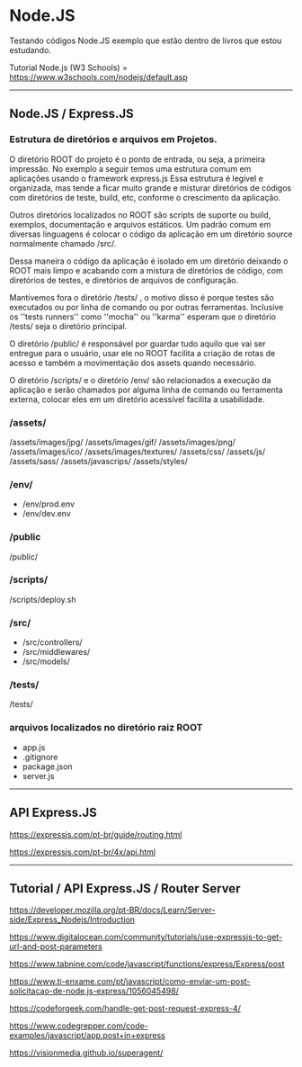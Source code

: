 # Node.JS

Testando códigos Node.JS exemplo que estão dentro de livros que estou estudando.

Tutorial Node.js (W3 Schools) = https://www.w3schools.com/nodejs/default.asp

-----------------------------------------------------------------------------------------

## Node.JS / Express.JS 

### Estrutura de diretórios e arquivos em Projetos. 

O diretório ROOT do projeto é o ponto de entrada, ou seja, a primeira impressão. 
No exemplo a seguir temos uma estrutura comum em aplicações usando o framework express.js 
Essa estrutura é legivel e organizada, mas tende a ficar muito grande e misturar diretórios
de códigos com diretórios de teste, build, etc, conforme o crescimento da aplicação.

Outros diretórios localizados no ROOT são scripts de suporte ou build, exemplos, documentação
e arquivos estáticos.  Um padrão comum em diversas linguagens é colocar o código da aplicação
em um diretório source normalmente chamado /src/.

Dessa maneira o código da aplicação é isolado em um diretório deixando o ROOT mais limpo e 
acabando com a mistura de diretórios de código, com diretórios de testes, e diretórios de
arquivos de configuração.

Mantivemos fora o diretório /tests/ , o motivo disso é porque testes são executados ou 
 por linha de comando ou por outras ferramentas. Inclusive os ''tests runners'' como
 ''mocha'' ou ''karma'' esperam que o diretório /tests/ seja o diretório principal.
 
O diretório /public/ é responsável por guardar tudo aquilo que vai ser entregue para o
usuário, usar ele no ROOT facilita a criação de rotas de acesso e também a movimentação
dos assets quando necessário.

O diretório /scripts/ e o diretório /env/ são relacionados a execução da aplicação e
serão chamados por alguma linha de comando ou ferramenta externa, colocar eles em
um diretório acessível facilita a usabilidade.

### /assets/

/assets/images/jpg/
/assets/images/gif/
/assets/images/png/
/assets/images/ico/
/assets/images/textures/
/assets/css/
/assets/js/
/assets/sass/
/assets/javascrips/
/assets/styles/

### /env/

* /env/prod.env
* /env/dev.env

### /public

/public/

### /scripts/

/scripts/deploy.sh

### /src/

* /src/controllers/
* /src/middlewares/
* /src/models/

### /tests/

/tests/

### arquivos localizados no diretório raiz ROOT

* app.js
* .gitignore
* package.json
* server.js
 
-----------------------------------------------------------------------------------------

## API Express.JS

https://expressjs.com/pt-br/guide/routing.html

https://expressjs.com/pt-br/4x/api.html

-----------------------------------------------------------------------------------------

## Tutorial / API Express.JS / Router Server 

https://developer.mozilla.org/pt-BR/docs/Learn/Server-side/Express_Nodejs/Introduction

https://www.digitalocean.com/community/tutorials/use-expressjs-to-get-url-and-post-parameters

https://www.tabnine.com/code/javascript/functions/express/Express/post

https://www.ti-enxame.com/pt/javascript/como-enviar-um-post-solicitacao-de-node.js-express/1056045498/

https://codeforgeek.com/handle-get-post-request-express-4/

https://www.codegrepper.com/code-examples/javascript/app.post+in+express

https://visionmedia.github.io/superagent/
